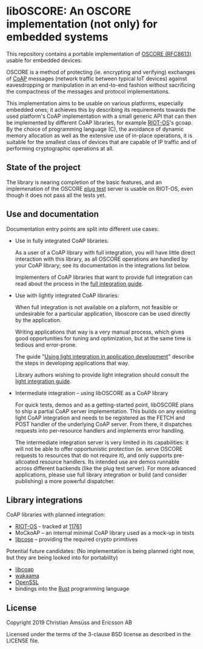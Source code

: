 libOSCORE: An OSCORE implementation (not only) for embedded systems
===================================================================

This repository contains
a portable implementation of [OSCORE (RFC8613)]
usable for embedded devices.

OSCORE is a method of protecting (ie. encrypting and verifying)
exchanges of [CoAP] messages (network traffic between typical IoT devices)
against eavesdropping or manipulation
in an end-to-end fashion
without sacrificing the compactness of the messages and protocol implementations.

This implementation aims to be usable on various platforms, especially embedded ones;
it achieves this by describing its requirements towards the used platform's CoAP implementation
with a small generic API that can then be implemented by different CoAP libraries,
for example [RIOT-OS]'s gcoap.
By the choice of programming language (C),
the avoidance of dynamic memory allocation
as well as the extensive use of in-place operations,
it is suitable for the smallest class of devices that are capable of IP traffic
and of performing cryptographic operations at all.

[OSCORE (RFC8613)]: https://tools.ietf.org/html/rfc8613
[CoAP]: https://coap.technology/
[RIOT-OS]: https://riot-os.org/

State of the project
--------------------

The library is nearing completion of the basic features,
and an implemenation of the OSCORE [plug test] server
is usable on RIOT-OS,
even though it does not pass all the tests yet.

[plug test]: https://ericssonresearch.github.io/OSCOAP/

Use and documentation
---------------------

Documentation entry points are split into different use cases:

* Use in fully integrated CoAP libraries:
  
  As a user of a CoAP library with full integration,
  you will have little direct interaction with this library,
  as all OSCORE operations are handled by your CoAP library;
  see its documentation in the integrations list below.

  Implementers of CoAP libraries that want to provide full integration
  can read about the process in the [full integration guide].

* Use with lightly integrated CoAP libraries:

  When full integration is not available on a plaform,
  not feasible or undesirable for a particular application,
  liboscore can be used directly by the application.

  Writing applications that way is a very manual process,
  which gives good opportunities for tuning and optimization,
  but at the same time is tedious and error-prone.

  The guide "[Using light integration in application development]"
  describe the steps in developing applications that way.

  Library authors wishing to provide light integration
  should consult the [light integration guide].

* Intermediate integration – using libOSCORE as a CoAP library

  For quick tests, demos and as a getting-started point,
  libOSCORE plans to ship a partial CoAP server implementation.
  This builds on any existing light CoAP integration
  and needs to be registered as the FETCH and POST handler
  of the underlying CoAP server.
  From there, it dispatches requests into per-resource handlers
  and implements error handling.

  The intermediate integration server is very limited in its capabilities:
  it will not be able to offer opportunistic protection
  (ie. serve OSCORE requests to resources that do not require it),
  and only supports pre-allcoated resource handlers.
  Its intended use are demos runnable across different backends
  (like the plug test server).
  For more advanced applications,
  please use full library integration
  or build (and consider publishing) a more powerful dispatcher.

[full integration guide]: https://oscore.gitlab.io/liboscore/md_doc_guides_full_integration.html
[Using light integration in application development]: https://oscore.gitlab.io/liboscore/md_doc_guides_light_integration_usage.html
[light integration guide]: https://oscore.gitlab.io/liboscore/md_doc_guides_light_integration.html

Library integrations
--------------------

CoAP libraries with planned integration:

* [RIOT-OS] - tracked at [11761]
* MoCkoAP – an internal minimal CoAP library used as a mock-up in tests
* [libcose] – providing the required crypto primitives

Potential future candidates:
(No implementation is being planned right now,
but they are being looked into for portability)

* [libcoap]
* [wakaama]
* [OpenSSL]
* bindings into the [Rust] programming language

[RIOT-OS]: http://riot-os.org/
[libcose]: https://github.com/bergzand/libcose
[11761]: https://github.com/RIOT-OS/RIOT/issues/11761
[libcoap]: https://libcoap.net/
[wakaama]: https://github.com/eclipse/wakaama
[OpenSSL]: https://www.openssl.org/
[Rust]: https://www.rust-lang.org/

License
-------

Copyright 2019 Christian Amsüss and Ericsson AB

Licensed under the terms of the 3-clause BSD license as described in the LICENSE file.
